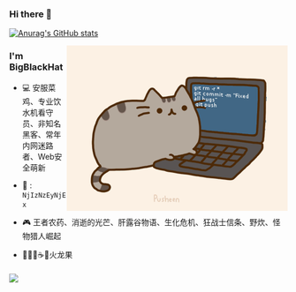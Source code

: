 ### Hi there 👋

[![Anurag's GitHub stats](https://github-readme-stats.vercel.app/api?username=bigblackhat&theme=gruvbox)](https://github.com/bigblackhat/github-readme-stats)

<img align="right" alt="GIF" src="IMG/pusheencode.gif" />

### I'm BigBlackHat

* 💻 安服菜鸡、专业饮水机看守员、非知名黑客、常年内网迷路者、Web安全萌新

* 🐧 : ``NjIzNzEyNjEx``

* 🎮 王者农药、消逝的光芒、肝露谷物语、生化危机、狂战士信条、野炊、怪物猎人崛起  

* 🍜🍕🍟☕️🍗火龙果

<img align='Middle' src="https://metrics.lecoq.io/bigblackhat?template=classic&base.header=0&base.activity=0&base.community=0&base.repositories=0&base.metadata=0&isocalendar=1&isocalendar.duration=full-year&config.timezone=Asia%2FShanghai" width="500">

<!-- 
[![Top Langs](https://github-readme-stats.vercel.app/api/top-langs/?username=bigblackhat&layout=compact&hide=html)](https://github.com/bigblackhat/github-readme-stats)
 -->

<!--
**bigblackhat/bigblackhat** is a ✨ _special_ ✨ repository because its `README.md` (this file) appears on your GitHub profile.

Here are some ideas to get you started:

- 🔭 I’m currently working on ...
- 🌱 I’m currently learning ...
- 👯 I’m looking to collaborate on ...
- 🤔 I’m looking for help with ...
- 💬 Ask me about ...
- 📫 How to reach me: ...
- 😄 Pronouns: ...
- ⚡ Fun fact: ...
-->
